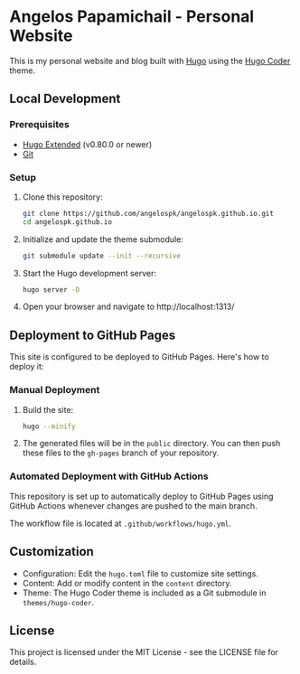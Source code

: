 # Angelos Papamichail - Personal Website

This is my personal website and blog built with [Hugo](https://gohugo.io/) using the [Hugo Coder](https://themes.gohugo.io/themes/hugo-coder/) theme.

## Local Development

### Prerequisites

- [Hugo Extended](https://gohugo.io/installation/) (v0.80.0 or newer)
- [Git](https://git-scm.com/)

### Setup

1. Clone this repository:
   ```bash
   git clone https://github.com/angelospk/angelospk.github.io.git
   cd angelospk.github.io
   ```

2. Initialize and update the theme submodule:
   ```bash
   git submodule update --init --recursive
   ```

3. Start the Hugo development server:
   ```bash
   hugo server -D
   ```

4. Open your browser and navigate to http://localhost:1313/

## Deployment to GitHub Pages

This site is configured to be deployed to GitHub Pages. Here's how to deploy it:

### Manual Deployment

1. Build the site:
   ```bash
   hugo --minify
   ```

2. The generated files will be in the `public` directory. You can then push these files to the `gh-pages` branch of your repository.

### Automated Deployment with GitHub Actions

This repository is set up to automatically deploy to GitHub Pages using GitHub Actions whenever changes are pushed to the main branch.

The workflow file is located at `.github/workflows/hugo.yml`.

## Customization

- Configuration: Edit the `hugo.toml` file to customize site settings.
- Content: Add or modify content in the `content` directory.
- Theme: The Hugo Coder theme is included as a Git submodule in `themes/hugo-coder`.

## License

This project is licensed under the MIT License - see the LICENSE file for details. 